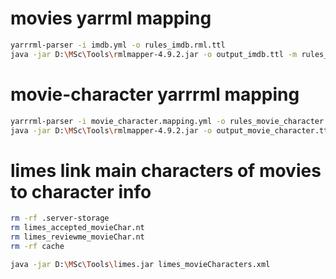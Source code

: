 # movies yarrml mapping 
```bash
yarrrml-parser -i imdb.yml -o rules_imdb.rml.ttl
java -jar D:\MSc\Tools\rmlmapper-4.9.2.jar -o output_imdb.ttl -m rules_imdb.rml.ttl -s turtle
```

# movie-character yarrrml mapping
```bash
yarrrml-parser -i movie_character.mapping.yml -o rules_movie_character.rml.ttl
java -jar D:\MSc\Tools\rmlmapper-4.9.2.jar -o output_movie_character.ttl -m rules_movie_character.rml.ttl -s turtle
```

# limes link main characters of movies to character info
```bash
rm -rf .server-storage 
rm limes_accepted_movieChar.nt 
rm limes_reviewme_movieChar.nt 
rm -rf cache

java -jar D:\MSc\Tools\limes.jar limes_movieCharacters.xml
```